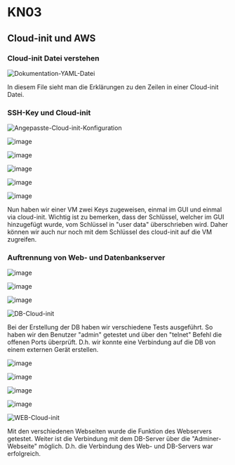 # KN03

## Cloud-init und AWS

### Cloud-init Datei verstehen

![Dokumentation-YAML-Datei](cloud-init.yaml)

In diesem File sieht man die Erklärungen zu den Zeilen in einer Cloud-init Datei.

### SSH-Key und Cloud-init

![Angepasste-Cloud-init-Konfiguration](cloud-init-mit-Key-1.yaml)

![image](Instanz-mit-Key2.png)

![image](Key1-success.png)

![image](Key2-failed.png)

![image](Cloud-Init-Log1.png)

![image](Cloud-Init-Log2.png)

Nun haben wir einer VM zwei Keys zugeweisen, einmal im GUI und einmal via cloud-init.
Wichtig ist zu bemerken, dass der Schlüssel, welcher im GUI hinzugefügt wurde, vom Schlüssel in "user data" überschrieben wird.
Daher können wir auch nur noch mit dem Schlüssel des cloud-init auf die VM zugreifen.

### Auftrennung von Web- und Datenbankserver

![image](DB-Server-Screen1.png)

![image](DB-Server-Screen3.png)

![image](DB-Server-Screen2.png)

![DB-Cloud-init](cloud-init-db.yaml)

Bei der Erstellung der DB haben wir verschiedene Tests ausgeführt. So haben wir den Benutzer "admin" getestet und über den "telnet" Befehl die offenen Ports überprüft.
D.h. wir konnte eine Verbindung auf die DB von einem externen Gerät erstellen.

![image](Screenshot-WEB-1.png)

![image](Screenshot-WEB-2.png)

![image](Screenshot-WEB-3.png)

![image](Screenshot-WEB-4.png)

![WEB-Cloud-init](cloud-init-web.yaml)

Mit den verschiedenen Webseiten wurde die Funktion des Webservers getestet. Weiter ist die Verbindung mit dem DB-Server über die "Adminer-Webseite" möglich.
D.h. die Verbindung des Web- und DB-Servers war erfolgreich.